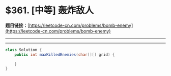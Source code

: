 # $361. [中等] 轰炸敌人

**题目链接：**[https://leetcode-cn.com/problems/bomb-enemy](https://leetcode-cn.com/problems/bomb-enemy)

---

<Cards card="leetcode_361_bomb-enemy"></Cards>

---

```java
class Solution {
    public int maxKilledEnemies(char[][] grid) {
        
    }
}
```
